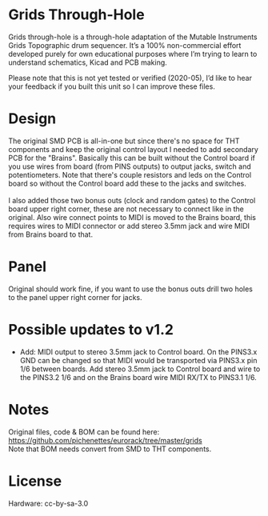 # Grids Through-Hole

Grids through-hole is a through-hole adaptation of the Mutable Instruments Grids Topographic drum sequencer. It’s a 100% non-commercial effort developed purely for own educational purposes where I’m trying to learn to understand schematics, Kicad and PCB making.

Please note that this is not yet tested or verified (2020-05), I’d like to hear your feedback if you built this unit so I can improve these files.

# Design
The original SMD PCB is all-in-one but since there's no space for THT components and keep the original control layout I needed to add secondary PCB for the "Brains". Basically this can be built without the Control board if you use wires from board (from PINS outputs) to output jacks, switch and potentiometers. Note that there's couple resistors and leds on the Control board so without the Control board add these to the jacks and switches.
<br><br>I also added those two bonus outs (clock and random gates) to the Control board upper right corner, these are not necessary to connect like in the original. Also wire connect points to MIDI is moved to the Brains board, this requires wires to MIDI connector or add stereo 3.5mm jack and wire MIDI from Brains board to that.

# Panel
Original should work fine, if you want to use the bonus outs drill two holes to the panel upper right corner for jacks.

# Possible updates to v1.2
- Add: MIDI output to stereo 3.5mm jack to Control board.
     On the PINS3.x GND can be changed so that MIDI would be transported via PINS3.x pin 1/6 between boards. Add stereo 3.5mm jack to Control board and wire to the PINS3.2 1/6 and on the Brains board wire MIDI RX/TX to PINS3.1 1/6.


# Notes
Original files, code & BOM can be found here: https://github.com/pichenettes/eurorack/tree/master/grids
<br>Note that BOM needs convert from SMD to THT components.

# License
Hardware: cc-by-sa-3.0
